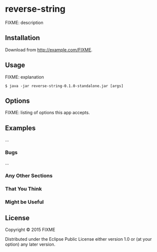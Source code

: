 # reverse-string

FIXME: description

## Installation

Download from http://example.com/FIXME.

## Usage

FIXME: explanation

    $ java -jar reverse-string-0.1.0-standalone.jar [args]

## Options

FIXME: listing of options this app accepts.

## Examples

...

### Bugs

...

### Any Other Sections
### That You Think
### Might be Useful

## License

Copyright © 2015 FIXME

Distributed under the Eclipse Public License either version 1.0 or (at
your option) any later version.
